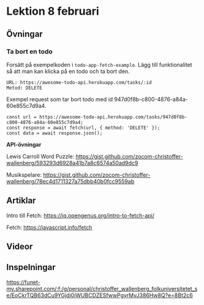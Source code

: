 # Lektion 8 februari

## Övningar

### Ta bort en todo

Forsätt på exempelkoden i `todo-app-fetch-example`. Lägg till funktionalitet så att man
kan klicka på en todo och ta bort den.

```
URL: https://awesome-todo-api.herokuapp.com/tasks/:id
Metod: DELETE
```

Exempel request som tar bort todo med id 947d0f8b-c800-4876-a84a-60e855c7d9a4.
```
const url = https://awesome-todo-api.herokuapp.com/tasks/947d0f8b-c800-4876-a84a-60e855c7d9a4;
const response = await fetch(url, { method: 'DELETE' });
const data = await response.json();
```

**API-övningar**

Lewis Carroll Word Puzzle: https://gist.github.com/zocom-christoffer-wallenberg/593293d6928a41b7a8c6574a50ad9dc9

Musikspelare: https://gist.github.com/zocom-christoffer-wallenberg/78ec4d1711327a75dbb40b0fcc9559ab

## Artiklar

Intro till Fetch: https://iq.opengenus.org/intro-to-fetch-api/

Fetch: https://javascript.info/fetch

## Videor

## Inspelningar

https://funet-my.sharepoint.com/:f:/g/personal/christoffer_wallenberg_folkuniversitetet_se/EoCkrTQB63dCu9YGjdi0jWUBCDZESfwwPgyrMvJ386Hw8Q?e=8Bt2c6